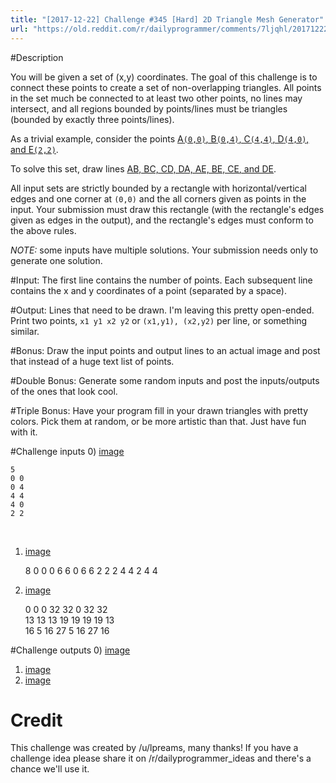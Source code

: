 ```yaml
---
title: "[2017-12-22] Challenge #345 [Hard] 2D Triangle Mesh Generator"
url: "https://old.reddit.com/r/dailyprogrammer/comments/7ljqhl/20171222_challenge_345_hard_2d_triangle_mesh/"
---
```



#Description

You will be given a set of (x,y) coordinates. The goal of this challenge is to connect these points to create a set of non-overlapping triangles. All points in the set much be connected to at least two other points, no lines may intersect, and all regions bounded by points/lines must be triangles (bounded by exactly three points/lines). 

As a trivial example, consider the points [A`(0,0)`, B`(0,4)`, C`(4,4)`, D`(4,0)`, and E`(2,2)`](https://i.imgur.com/rpsyq4w.png). 

To solve this set, draw lines [AB, BC, CD, DA, AE, BE, CE, and DE](https://i.imgur.com/Id1EkfS.png). 

All input sets are strictly bounded by a rectangle with horizontal/vertical edges and one corner at `(0,0)` and the all corners given as points in the input. Your submission must draw this rectangle (with the rectangle's edges given as edges in the output), and the rectangle's edges must conform to the above rules. 

*NOTE:* some inputs have multiple solutions. Your submission needs only to generate one solution. 

#Input:
The first line contains the number of points. Each subsequent line contains the x and y coordinates of a point (separated by a space). 

#Output:
Lines that need to be drawn. I'm leaving this pretty open-ended. Print two points, `x1 y1 x2 y2` or `(x1,y1), (x2,y2)` per line, or something similar. 

#Bonus:
Draw the input points and output lines to an actual image and post that instead of a huge text list of points.

#Double Bonus:
Generate some random inputs and post the inputs/outputs of the ones that look cool. 

#Triple Bonus:
Have your program fill in your drawn triangles with pretty colors. Pick them at random, or be more artistic than that. Just have fun with it.


#Challenge inputs
0) [image](https://i.imgur.com/rpsyq4w.png)

    5
    0 0
    0 4
    4 4
    4 0
    2 2

&nbsp;

1) [image](https://i.imgur.com/kBgXVVz.png)

    8
    0 0 
    0 6 
    6 0 
    6 6 
    2 2 
    2 4 
    4 2 
    4 4
&nbsp;

2) [image](https://i.imgur.com/0L2vtk5.png)

    0 0
    0 32
    32 0
    32 32		
    13 13
    13 19
    19 19
    19 13			
    16 5
    16 27
    5 16
    27 16

#Challenge outputs
0) [image](https://i.imgur.com/Id1EkfS.png)  
1) [image](https://i.imgur.com/p0H8HG2.png)  
2) [image](https://i.imgur.com/z0j1t7J.png)

# Credit

This challenge was created by /u/lpreams, many thanks! If you have a challenge idea please share it on /r/dailyprogrammer_ideas and there's a chance we'll use it.
